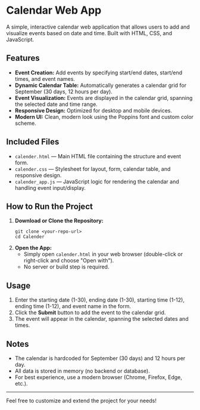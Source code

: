 # Calendar Web App

A simple, interactive calendar web application that allows users to add and visualize events based on date and time. Built with HTML, CSS, and JavaScript.

## Features

- **Event Creation:** Add events by specifying start/end dates, start/end times, and event names.
- **Dynamic Calendar Table:** Automatically generates a calendar grid for September (30 days, 12 hours per day).
- **Event Visualization:** Events are displayed in the calendar grid, spanning the selected date and time range.
- **Responsive Design:** Optimized for desktop and mobile devices.
- **Modern UI:** Clean, modern look using the Poppins font and custom color scheme.

## Included Files

- `calender.html` — Main HTML file containing the structure and event form.
- `calender.css` — Stylesheet for layout, form, calendar table, and responsive design.
- `calender_app.js` — JavaScript logic for rendering the calendar and handling event input/display.

## How to Run the Project

1. **Download or Clone the Repository:**
   ```
   git clone <your-repo-url>
   cd Calender
   ```
2. **Open the App:**
   - Simply open `calender.html` in your web browser (double-click or right-click and choose "Open with").
   - No server or build step is required.

## Usage

1. Enter the starting date (1-30), ending date (1-30), starting time (1-12), ending time (1-12), and event name in the form.
2. Click the **Submit** button to add the event to the calendar grid.
3. The event will appear in the calendar, spanning the selected dates and times.

## Notes
- The calendar is hardcoded for September (30 days) and 12 hours per day.
- All data is stored in memory (no backend or database).
- For best experience, use a modern browser (Chrome, Firefox, Edge, etc.).

---

Feel free to customize and extend the project for your needs! 
